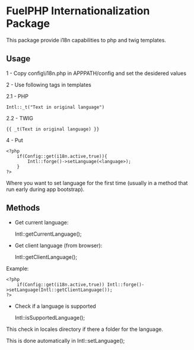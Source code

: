 # FuelPHP Internationalization Package

This package provide i18n capabilities to php and twig templates.

## Usage

1 - Copy config\i18n.php in APPPATH/config and set the desidered values

2 - Use following tags in templates

2.1 - PHP

    Intl::_t("Text in original language")

2.2 - TWIG

    {{ _t(Text in original language) }}

4 - Put

    <?php
        if(Config::get(i18n.active,true)){
            Intl::forge()->setLanguage(<language>);
        }
    ?>

Where you want to set language for the first time (usually in a method that run early during app bootstrap).

## Methods

- Get current language:

    Intl::getCurrentLanguage();

- Get client language (from browser):

    Intl::getClientLanguage();

Example:

    <?php
        if(Config::get(i18n.active,true)) Intl::forge()->setLanguage(Intl::getClientLanguage());
    ?>

- Check if a language is supported

    Intl::isSupportedLanguage(<language>);

This check in locales directory if there a folder for the language.

This is done automatically in Intl::setLanguage();

